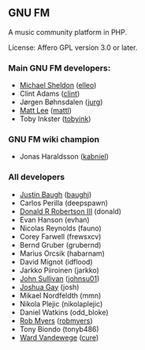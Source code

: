 ## GNU FM

A music community platform in PHP.

License: Affero GPL version 3.0 or later.

### Main GNU FM developers:

*   [Michael Sheldon](http://blog.mikeasoft.com/) ([elleo](http://gitorious.org/~elleo))
*   Clint Adams ([clint](http://gitorious.org/~clint))
*   Jørgen Bøhnsdalen ([jurg](http://gitorious.org/~jurg))
*   [Matt Lee](http://matt.lee.name/) ([mattl](http://gitorious.org/~mattl))
*   Toby Inkster ([tobyink](http://gitorious.org/~tobyink))

### GNU FM wiki champion

*   Jonas Haraldsson ([kabniel](http://gitorious.org/~kabniel))

### All developers

*   [Justin Baugh](http://deadmemes.net/) ([baughj](http://gitorious.org/~baughj))
*   Carlos Perilla (deepspawn)
*   [Donald R Robertson III](http://donaldrobertson.org/) (donald)
*   Evan Hanson (evhan)
*   Nicolas Reynolds (fauno)
*   Corey Farwell (frewsxcv)
*   Bernd Gruber (grubernd)
*   Marius Orcsik (habarnam)
*   David Mignot (idflood)
*   Jarkko Piiroinen (jarkko)
*   [John Sullivan](http://wjsullivan.net/) ([johnsu01](http://gitorious.org/~johnsu01))
*   [Joshua Gay](http://joshuagay.org/) (josh)
*   Mikael Nordfeldth (mmn)
*   Nikola Plejic (nikolaplejic)
*   Daniel Watkins (odd_bloke)
*   [Rob Myers](http://robmyers.org/) ([robmyers](http://gitorious.org/~robmyers))
*   Tony Biondo (tonyb486)
*   [Ward Vandewege](http://ward.vandewege.net/) ([cure](http://gitorious.org/~cure))
